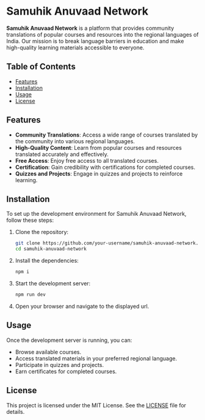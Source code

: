 # Samuhik Anuvaad Network

**Samuhik Anuvaad Network** is a platform that provides community translations of popular courses and resources into the regional languages of India. Our mission is to break language barriers in education and make high-quality learning materials accessible to everyone.

## Table of Contents

- [Features](#features)
- [Installation](#installation)
- [Usage](#usage)
- [License](#license)

## Features

- **Community Translations**: Access a wide range of courses translated by the community into various regional languages.
- **High-Quality Content**: Learn from popular courses and resources translated accurately and effectively.
- **Free Access**: Enjoy free access to all translated courses.
- **Certification**: Gain credibility with certifications for completed courses.
- **Quizzes and Projects**: Engage in quizzes and projects to reinforce learning.

## Installation

To set up the development environment for Samuhik Anuvaad Network, follow these steps:

1. Clone the repository:

    ```bash
    git clone https://github.com/your-username/samuhik-anuvaad-network.git
    cd samuhik-anuvaad-network
    ```

2. Install the dependencies:

    ```bash
    npm i
    ```

3. Start the development server:

    ```bash
    npm run dev
    ```

4. Open your browser and navigate to the displayed url.

## Usage

Once the development server is running, you can:

- Browse available courses.
- Access translated materials in your preferred regional language.
- Participate in quizzes and projects.
- Earn certificates for completed courses.

## License

This project is licensed under the MIT License. See the [LICENSE](LICENSE) file for details.
